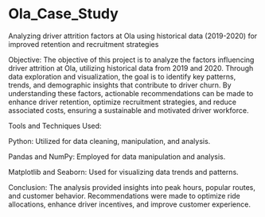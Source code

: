 # Ola_Case_Study
Analyzing driver attrition factors at Ola using historical data (2019-2020) for improved retention and recruitment strategies

Objective: The objective of this project is to analyze the factors influencing driver attrition at Ola, utilizing historical data from 2019 and 2020. Through data exploration and visualization, the goal is to identify key patterns, trends, and demographic insights that contribute to driver churn. By understanding these factors, actionable recommendations can be made to enhance driver retention, optimize recruitment strategies, and reduce associated costs, ensuring a sustainable and motivated driver workforce.

Tools and Techniques Used:

Python: Utilized for data cleaning, manipulation, and analysis.

Pandas and NumPy: Employed for data manipulation and analysis.

Matplotlib and Seaborn: Used for visualizing data trends and patterns.

Conclusion: The analysis provided insights into peak hours, popular routes, and customer behavior. Recommendations were made to optimize ride allocations, enhance driver incentives, and improve customer experience.
